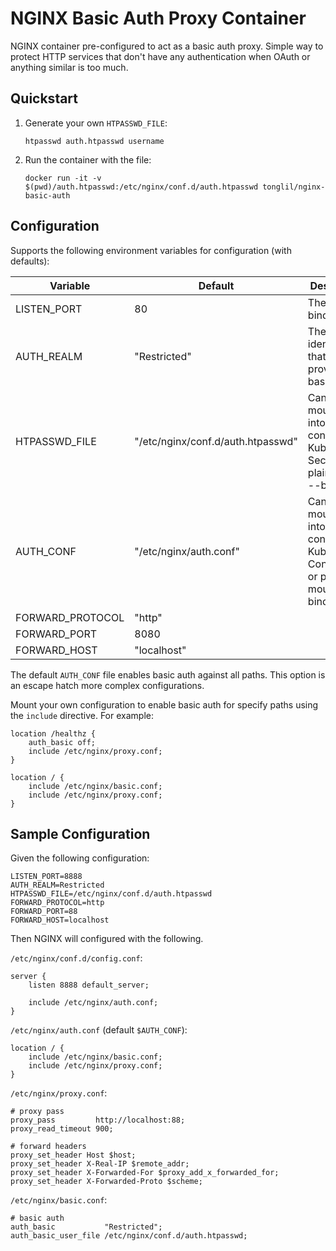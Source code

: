 # NGINX Basic Auth Proxy Container

NGINX container pre-configured to act as a basic auth proxy.
Simple way to protect HTTP services that don't have any authentication when OAuth or anything similar is too much.

## Quickstart

1. Generate your own `HTPASSWD_FILE`:

    ```
    htpasswd auth.htpasswd username
    ```

1. Run the container with the file:

    ```
    docker run -it -v $(pwd)/auth.htpasswd:/etc/nginx/conf.d/auth.htpasswd tonglil/nginx-basic-auth
    ```

## Configuration

Supports the following environment variables for configuration (with defaults):

| Variable | Default | Description |
| --- | --- | --- |
| LISTEN_PORT | 80 | The port to bind to |
| AUTH_REALM | "Restricted" | The identification that will be provided via basic auth |
| HTPASSWD_FILE | "/etc/nginx/conf.d/auth.htpasswd" | Can be mounted into the container via Kubernetes Secret or plain mount --bind |
| AUTH_CONF | "/etc/nginx/auth.conf" | Can be mounted into the container via Kubernetes ConfigMap or plain mount --bind |
| FORWARD_PROTOCOL | "http" |  |
| FORWARD_PORT | 8080 |  |
| FORWARD_HOST | "localhost" |  |

The default `AUTH_CONF` file enables basic auth against all paths.
This option is an escape hatch more complex configurations.

Mount your own configuration to enable basic auth for specify paths using the `include` directive.
For example:

```
location /healthz {
    auth_basic off;
    include /etc/nginx/proxy.conf;
}

location / {
    include /etc/nginx/basic.conf;
    include /etc/nginx/proxy.conf;
}
```

## Sample Configuration

Given the following configuration:

```
LISTEN_PORT=8888
AUTH_REALM=Restricted
HTPASSWD_FILE=/etc/nginx/conf.d/auth.htpasswd
FORWARD_PROTOCOL=http
FORWARD_PORT=88
FORWARD_HOST=localhost
```

Then NGINX will configured with the following.

`/etc/nginx/conf.d/config.conf`:

```
server {
    listen 8888 default_server;

    include /etc/nginx/auth.conf;
}
```

`/etc/nginx/auth.conf` (default `$AUTH_CONF`):

```
location / {
    include /etc/nginx/basic.conf;
    include /etc/nginx/proxy.conf;
}
```

`/etc/nginx/proxy.conf`:

```
# proxy pass
proxy_pass         http://localhost:88;
proxy_read_timeout 900;

# forward headers
proxy_set_header Host $host;
proxy_set_header X-Real-IP $remote_addr;
proxy_set_header X-Forwarded-For $proxy_add_x_forwarded_for;
proxy_set_header X-Forwarded-Proto $scheme;
```

`/etc/nginx/basic.conf`:

```
# basic auth
auth_basic           "Restricted";
auth_basic_user_file /etc/nginx/conf.d/auth.htpasswd;
```
